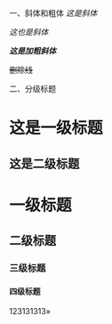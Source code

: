 一、斜体和粗体
*这是斜体*

_这也是斜体_

***这是加粗斜体***

~~删除线~~

二、分级标题

这是一级标题
=============================

这是二级标题
-----------------------------

# 一级标题

## 二级标题

### 三级标题

#### 四级标题

123131313»

